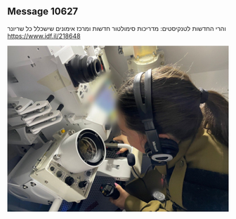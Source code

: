 ## Message 10627

והרי החדשות לטנקיסטים:
מדריכות סימולטור חדשות ומרכז אימונים שישכלל כל שריונר
https://www.idf.il/218648

![Photo](./10627/10627_photo.jpg)
